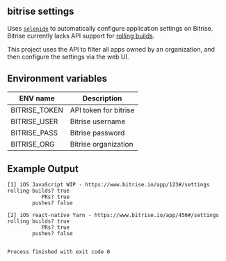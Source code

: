 ## bitrise settings

Uses [`selenide`](https://github.com/codeborne/selenide) to automatically configure application settings on Bitrise. Bitrise currently lacks API support for [rolling builds](https://blog.bitrise.io/auto-cancel-builds-and-keep-rolling).

This project uses the API to filter all apps owned by an organization, and then configure the settings via the web UI.

## Environment variables

| ENV name      | Description
| ------------- | ----
| BITRISE_TOKEN | API token for bitrise
| BITRISE_USER  | Bitrise username
| BITRISE_PASS  | Bitrise password
| BITRISE_ORG   | Bitrise organization

## Example Output
```
[1] iOS JavaScript WIP - https://www.bitrise.io/app/123#/settings
rolling builds? true
           PRs? true
        pushes? false

[2] iOS react-native Yarn - https://www.bitrise.io/app/456#/settings
rolling builds? true
           PRs? true
        pushes? false


Process finished with exit code 0
```